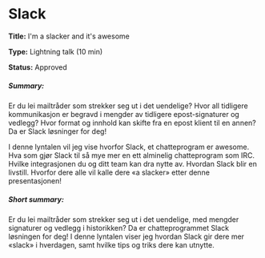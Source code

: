 # Slack

**Title:** I'm a slacker and it's awesome

**Type:** Lightning talk (10 min)

**Status:** Approved

##### Summary:
Er du lei mailtråder som strekker seg ut i det uendelige? Hvor all tidligere kommunikasjon er begravd i mengder av tidligere epost-signaturer og vedlegg? Hvor format og innhold kan skifte fra en epost klient til en annen? Da er Slack løsninger for deg!

I denne lyntalen vil jeg vise hvorfor Slack, et chatteprogram er awesome. Hva som gjør Slack til så mye mer en ett alminelig chatteprogram som IRC. Hvilke integrasjonen du og ditt team kan dra nytte av. Hvordan Slack blir en livstill. Hvorfor dere alle vil kalle dere «a slacker» etter denne presentasjonen!

##### Short summary:
Er du lei mailtråder som strekker seg ut i det uendelige, med mengder signaturer og vedlegg i historikken? Da er chatteprogrammet Slack løsningen for deg! I denne lyntalen viser jeg hvordan Slack gir dere mer «slack» i hverdagen, samt hvilke tips og triks dere kan utnytte.
